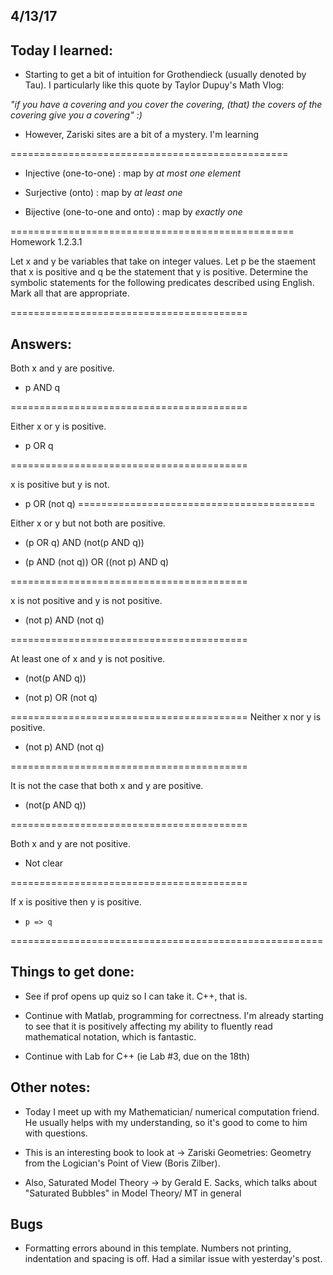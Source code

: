 ## 4/13/17

## Today I learned:

- Starting to get a bit of intuition for Grothendieck (usually denoted by Tau). I particularly like this quote by Taylor Dupuy's Math Vlog:

*"if you have a covering and you cover the covering, (that) the covers of the covering give you a covering" :)*


- However, Zariski sites are a bit of a mystery. I'm learning


================================================
- Injective (one-to-one) : map by *at most one element*

- Surjective (onto) : map by *at least one*

- Bijective (one-to-one and onto) : map by *exactly one*

=================================================
Homework 1.2.3.1 

Let x and y be variables that take on integer values. Let p be the staement that x is positive and q be the statement that y is positive. Determine the symbolic statements for the following predicates described using English. Mark all that are appropriate.



=========================================
## Answers: 

Both x and y are positive.

-  p AND q 

=========================================

Either x or y is positive.

-    p OR q 

=========================================

x is positive but y is not.

-    p OR (not q)
=========================================

Either x or y but not both are positive.

-    (p OR q) AND (not(p AND q))

-    (p AND (not q)) OR ((not p) AND q)

=========================================

x is not positive and y is not positive.

- (not p) AND (not q)

=========================================

At least one of x and y is not positive.  

-    (not(p AND q))

-    (not p) OR (not q)

=========================================
Neither x nor y is positive.

-    (not p) AND (not q)

=========================================

It is not the case that both x and y are positive.

-    (not(p AND q))

=========================================

Both x and y are not positive. 

-    Not clear 

=========================================

If x is positive then y is positive. 

-     p => q 


======================================================

## Things to get done:

- See if prof opens up quiz so I can take it. C++, that is. 

- Continue with Matlab, programming for correctness. I'm already starting to see that it is positively affecting my
ability to fluently read mathematical notation, which is fantastic.

- Continue with Lab for C++ (ie Lab #3, due on the 18th)


## Other notes: 

- Today I meet up with my Mathematician/ numerical computation friend. He usually helps with my understanding, so it's good to come to him with questions.

- This is an interesting book to look at -> Zariski Geometries: Geometry from the Logician's Point of View (Boris Zilber).

- Also, Saturated Model Theory -> by Gerald E. Sacks, which talks about "Saturated Bubbles" in Model Theory/ MT in general

## Bugs

- Formatting errors abound in this template. Numbers not printing, indentation and spacing is off. Had a similar issue with yesterday's   post. 
